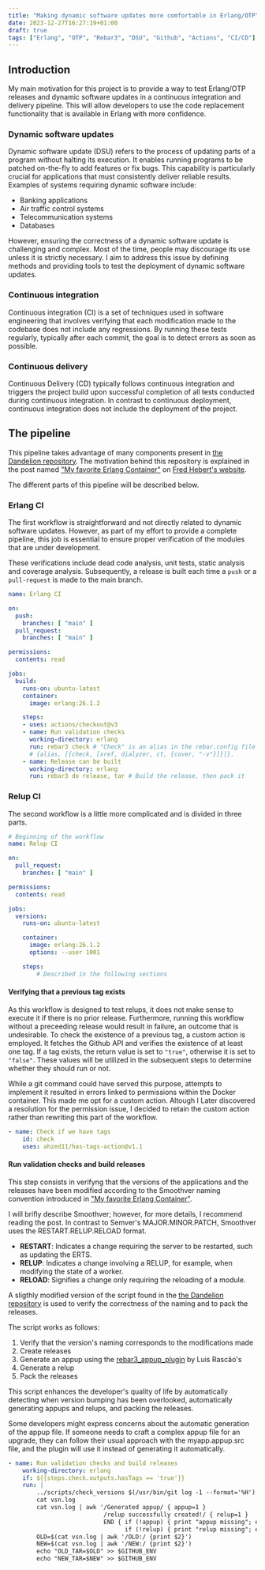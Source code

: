 ```yaml
---
title: "Making dynamic software updates more comfortable in Erlang/OTP"
date: 2023-12-27T16:27:19+01:00
draft: true
tags: ["Erlang", "OTP", "Rebar3", "DSU", "Github", "Actions", "CI/CD"]
---
```


## Introduction
My main motivation for this project is to provide a way to test Erlang/OTP releases and dynamic software updates in a continuous integration and delivery pipeline. This will allow developers to use the code replacement functionality that is available in Erlang with more confidence.

### Dynamic software updates
Dynamic software update (DSU) refers to the process of updating parts of a program without halting its execution. It enables running programs to be patched on-the-fly to add features or fix bugs. This capability is particularly crucial for applications that must consistently deliver reliable results. Examples of systems requiring dynamic software include:

- Banking applications
- Air traffic control systems
- Telecommunication systems
- Databases

However, ensuring the correctness of a dynamic software update is challenging and complex. Most of the time, people may discourage its use unless it is strictly necessary. I aim to address this issue by defining methods and providing tools to test the deployment of dynamic software updates.

### Continuous integration
Continuous integration (CI) is a set of techniques used in software engineering that involves verifying that each modification made to the codebase does not include any regressions. By running these tests regularly, typically after each commit, the goal is to detect errors as soon as possible.

### Continuous delivery
Continuous Delivery (CD) typically follows continuous integration and triggers the project build upon successful completion of all tests conducted during continuous integration. In contrast to continuous deployment, continuous integration does not include the deployment of the project.

## The pipeline
This pipeline takes advantage of many components present in [the Dandelion repository](https://github.com/ferd/dandelion). The motivation behind this repository is explained in the post named ["My favorite Erlang Container"](https://ferd.ca/my-favorite-erlang-container.html) on [Fred Hebert's website](https://ferd.ca). 

The different parts of this pipeline will be described below.

### Erlang CI
The first workflow is straightforward and not directly related to dynamic software updates. However, as part of my effort to provide a complete pipeline, this job is essential to ensure proper verification of the modules that are under development.

These verifications include dead code analysis, unit tests, static analysis and coverage analysis. Subsequently, a release is built each time a `push` or a `pull-request` is made to the main branch.

```yml
name: Erlang CI

on:
  push:
    branches: [ "main" ]
  pull_request:
    branches: [ "main" ]

permissions:
  contents: read

jobs:
  build:
    runs-on: ubuntu-latest
    container:
      image: erlang:26.1.2

    steps:
    - uses: actions/checkout@v3
    - name: Run validation checks
      working-directory: erlang
      run: rebar3 check # "Check" is an alias in the rebar.config file
      # {alias, [{check, [xref, dialyzer, ct, {cover, "-v"}]}]}.
    - name: Release can be built
      working-directory: erlang
      run: rebar3 do release, tar # Build the release, then pack it
```

### Relup CI
The second workflow is a little more complicated and is divided in three parts.

```yml
# Beginning of the workflow
name: Relup CI

on:
  pull_request:
    branches: [ "main" ]

permissions:
  contents: read

jobs:
  versions:
    runs-on: ubuntu-latest

    container:
      image: erlang:26.1.2
      options: --user 1001

    steps:
        # Described in the following sections
```

#### Verifying that a previous tag exists
As this workflow is designed to test relups, it does not make sense to execute it if there is no prior release. Furthermore, running this workflow without a preceeding release would result in failure, an outcome that is undesirable. To check the existence of a previous tag, a custom action is employed. It fetches the Github API and verifies the existence of at least one tag. If a tag exists, the return value is set to `"true"`, otherwise it is set to `"false"`. These values will be utilized in the subsequent steps to determine whether they should run or not.

While a git command could have served this purpose, attempts to implement it resulted in errors linked to permissions within the Docker container. This made me opt for a custom action. Altough I Later discovered a resolution for the permission issue, I decided to retain the custom action rather than rewriting this part of the workflow.

```yml
- name: Check if we have tags
    id: check
    uses: ahzed11/has-tags-action@v1.1
```

#### Run validation checks and build releases
This step consists in verifyng that the versions of the applications and the releases have been modified according to the Smoothver naming convention introduced in ["My favorite Erlang Container"](https://ferd.ca/my-favorite-erlang-container.html).

I will brifly describe Smoothver; however, for more details, I recommend reading the post.
In contrast to Semver's MAJOR.MINOR.PATCH, Smoothver uses the RESTART.RELUP.RELOAD format.
- **RESTART**: Indicates a change requiring the server to be restarted, such as updating the ERTS.
- **RELUP**: Indicates a change involving a RELUP, for example, when modifying the state of a worker.
- **RELOAD**: Signifies a change only requiring the reloading of a module.

A sligthly modified version of the script found in the [the Dandelion repository](https://github.com/ferd/dandelion) is used to verify the correctness of the naming and to pack the releases.

The script works as follows:
1. Verify that the version's naming corresponds to the modifications made
2. Create releases
3. Generate an appup using the [rebar3_appup_plugin](https://github.com/lrascao/rebar3_appup_plugin/) by Luis Rascão's
4. Generate a relup
5. Pack the releases

This script enhances the developer's quality of life by automatically detecting when version bumping has been overlooked, automatically generating appups and relups, and packing the releases.

Some developers might express concerns about the automatic generation of the appup file. If someone needs to craft a complex appup file for an upgrade, they can follow their usual approach with the myapp.appup.src file, and the plugin will use it instead of generating it automatically.

```yml
- name: Run validation checks and build releases
    working-directory: erlang
    if: ${{steps.check.outputs.hasTags == 'true'}}
    run: |
        ../scripts/check_versions $(/usr/bin/git log -1 --format='%H') > vsn.log
        cat vsn.log
        cat vsn.log | awk '/Generated appup/ { appup=1 }
                           /relup successfully created!/ { relup=1 }
                           END { if (!appup) { print "appup missing"; exit 1}
                                 if (!relup) { print "relup missing"; exit 1} }'
        OLD=$(cat vsn.log | awk '/OLD:/ {print $2}')
        NEW=$(cat vsn.log | awk '/NEW:/ {print $2}')
        echo "OLD_TAR=$OLD" >> $GITHUB_ENV
        echo "NEW_TAR=$NEW" >> $GITHUB_ENV
```